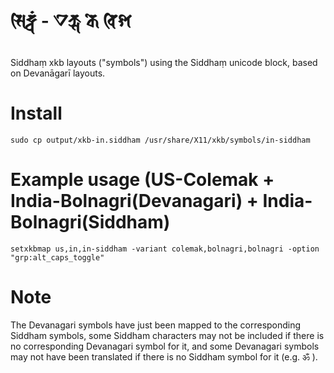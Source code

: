 𑖭𑖰𑖟𑖿𑖠𑖽 - 𑖊𑖎𑖿𑖭 𑖎𑖸 𑖤𑖰𑖫
===================

Siddhaṃ xkb layouts ("symbols") using the Siddhaṃ unicode block, based on Devanāgarī layouts.

# Install 
`sudo cp output/xkb-in.siddham /usr/share/X11/xkb/symbols/in-siddham`

# Example usage (US-Colemak + India-Bolnagri(Devanagari) + India-Bolnagri(Siddham)
`setxkbmap us,in,in-siddham -variant colemak,bolnagri,bolnagri -option "grp:alt_caps_toggle"`

# Note
The Devanagari symbols have just been mapped to the corresponding Siddham symbols, some Siddham characters may not be included if there is no corresponding Devanagari symbol for it, and some Devanagari symbols may not have been translated if there is no Siddham symbol for it (e.g. ॐ ).

